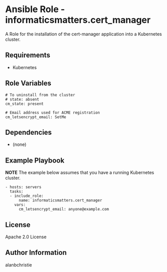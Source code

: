 Ansible Role - informaticsmatters.cert_manager
==============================================

A Role for the installation of the cert-manager application into a Kubernetes
cluster.

Requirements
------------

-   Kubernetes

Role Variables
--------------

    # To uninstall from the cluster
    # state: absent
    cm_state: present

    # Email address used for ACME registration
    cm_letsencrypt_email: SetMe
    
Dependencies
------------

-   (none)

Example Playbook
----------------

**NOTE** The example below assumes that you have a running Kubernetes
cluster.

    - hosts: servers
      tasks:
      - include_role:
          name: informaticsmatters.cert_manager
        vars:
          cm_letsencrypt_email: anyone@example.com

License
-------

Apache 2.0 License

Author Information
------------------

alanbchristie
